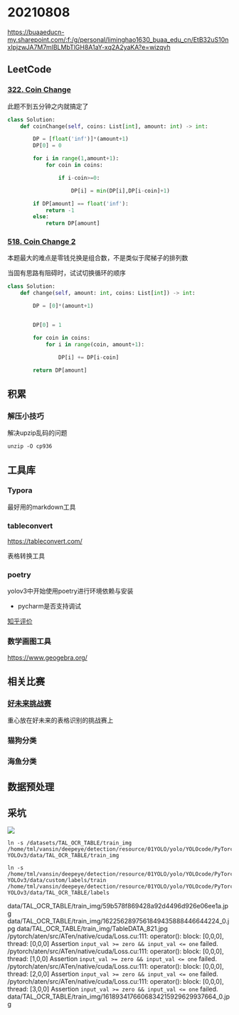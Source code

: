 # 20210808

https://buaaeducn-my.sharepoint.com/:f:/g/personal/liminghao1630_buaa_edu_cn/EtB32uS10nxIpjzwJA7M7mIBLMbTlGH8A1aY-xq2A2yaKA?e=wizqvh

## LeetCode

### [322. Coin Change](https://leetcode-cn.com/problems/coin-change/)

此题不到五分钟之内就搞定了

```python
class Solution:
    def coinChange(self, coins: List[int], amount: int) -> int:

        DP = [float('inf')]*(amount+1)
        DP[0] = 0

        for i in range(1,amount+1):
            for coin in coins:

                if i-coin>=0:

                    DP[i] = min(DP[i],DP[i-coin]+1)

        if DP[amount] == float('inf'):
            return -1
        else:
            return DP[amount]
```

### [518. Coin Change 2](https://leetcode-cn.com/problems/coin-change-2/)

本题最大的难点是零钱兑换是组合数，不是类似于爬梯子的排列数

当固有思路有阻碍时，试试切换循环的顺序

```python
class Solution:
    def change(self, amount: int, coins: List[int]) -> int:

        DP = [0]*(amount+1)


        DP[0] = 1

        for coin in coins:
            for i in range(coin, amount+1):

                DP[i] += DP[i-coin]

        return DP[amount]
```

## 积累

### 解压小技巧

解决upzip乱码的问题

```shell
unzip -O cp936
```

## 工具库

### Typora

最好用的markdown工具

### tableconvert

https://tableconvert.com/

表格转换工具

### poetry

yolov3中开始使用poetry进行环境依赖与安装

- pycharm是否支持调试

[知乎评价](https://zhuanlan.zhihu.com/p/81025311)

### 数学画图工具

https://www.geogebra.org/



## 相关比赛

### [好未来挑战赛](https://www.heywhale.com/org/talcompetition/competition/area/606d6fff0e04ac0017c3bf7f/content/1)

重心放在好未来的表格识别的挑战赛上

### 猫狗分类

### 海鱼分类



## 数据预处理



## 采坑



![](https://moonstarimg.oss-cn-hangzhou.aliyuncs.com/picgo_img/20210805201429.png)



```shell
ln -s /datasets/TAL_OCR_TABLE/train_img /home/tml/vansin/deepeye/detection/resource/01YOLO/yolo/YOLOcode/PyTorch-YOLOv3/data/TAL_OCR_TABLE/train_img

ln -s /home/tml/vansin/deepeye/detection/resource/01YOLO/yolo/YOLOcode/PyTorch-YOLOv3/data/custom/labels/train /home/tml/vansin/deepeye/detection/resource/01YOLO/yolo/YOLOcode/PyTorch-YOLOv3/data/TAL_OCR_TABLE/labels
```



data/TAL_OCR_TABLE/train_img/59b578f869428a92d4496d926e06ee1a.jpg
data/TAL_OCR_TABLE/train_img/1622562897561849435888446644224_0.jpg
data/TAL_OCR_TABLE/train_img/TableDATA_821.jpg
/pytorch/aten/src/ATen/native/cuda/Loss.cu:111: operator(): block: [0,0,0], thread: [0,0,0] Assertion `input_val >= zero && input_val <= one` failed.
/pytorch/aten/src/ATen/native/cuda/Loss.cu:111: operator(): block: [0,0,0], thread: [1,0,0] Assertion `input_val >= zero && input_val <= one` failed.
/pytorch/aten/src/ATen/native/cuda/Loss.cu:111: operator(): block: [0,0,0], thread: [2,0,0] Assertion `input_val >= zero && input_val <= one` failed.
/pytorch/aten/src/ATen/native/cuda/Loss.cu:111: operator(): block: [0,0,0], thread: [3,0,0] Assertion `input_val >= zero && input_val <= one` failed.
data/TAL_OCR_TABLE/train_img/1618934176606834215929629937664_0.jpg
